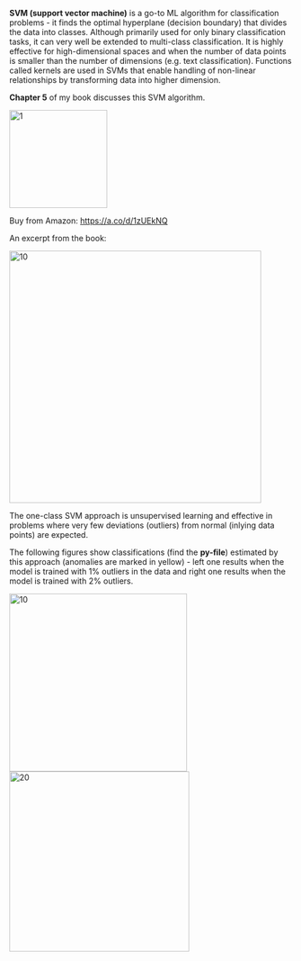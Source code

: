 
**SVM (support vector machine)** is a go-to ML algorithm for classification problems - it finds the optimal hyperplane (decision boundary) that divides the data into classes. 
Although primarily used for only binary classification tasks, it can very well be extended to multi-class classification. 
It is highly effective for high-dimensional spaces and when the number of data points is smaller than the number of dimensions (e.g. text classification).
Functions called kernels are used in SVMs that enable handling of non-linear relationships by transforming data into higher dimension. 

**Chapter 5** of my book discusses this SVM algorithm.


<img width="174" alt="1" src="https://github.com/user-attachments/assets/a2874186-1b73-4330-8b13-761b0012e63a">

Buy from Amazon: https://a.co/d/1zUEkNQ

An excerpt from the book:

<img width="448" alt="10" src="https://github.com/user-attachments/assets/8599c5b8-e371-4888-86c2-3bbb3872988e">

The one-class SVM approach is unsupervised learning and effective in problems where very few deviations (outliers) from normal (inlying data points) are expected. 

The following figures show classifications (find the **py-file**) estimated by this approach (anomalies are marked in yellow) - left one results when the model is trained with 1% outliers in the data and right one results when the model is trained with 2% outliers. 

<img width="316" alt="10" src="https://github.com/user-attachments/assets/67396369-ae48-413c-9b37-d51ee4cd97d2">    
<img width="320" alt="20" src="https://github.com/user-attachments/assets/459c243a-7cb8-4edd-9bb5-ed0b3afbb347">



